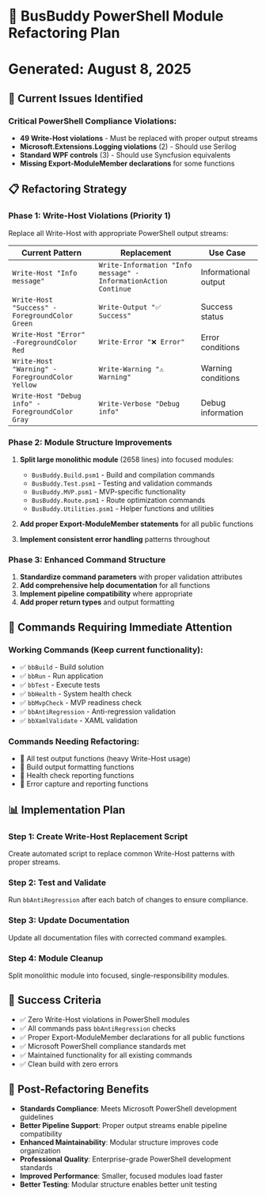 # 🚌 BusBuddy PowerShell Module Refactoring Plan

# Generated: August 8, 2025

## 🚨 Current Issues Identified

### Critical PowerShell Compliance Violations:

- **49 Write-Host violations** - Must be replaced with proper output streams
- **Microsoft.Extensions.Logging violations** (2) - Should use Serilog
- **Standard WPF controls** (3) - Should use Syncfusion equivalents
- **Missing Export-ModuleMember declarations** for some functions

## 📋 Refactoring Strategy

### Phase 1: Write-Host Violations (Priority 1)

Replace all Write-Host with appropriate PowerShell output streams:

| **Current Pattern**                             | **Replacement**                                                | **Use Case**         |
| ----------------------------------------------- | -------------------------------------------------------------- | -------------------- |
| `Write-Host "Info message"`                     | `Write-Information "Info message" -InformationAction Continue` | Informational output |
| `Write-Host "Success" -ForegroundColor Green`   | `Write-Output "✅ Success"`                                    | Success status       |
| `Write-Host "Error" -ForegroundColor Red`       | `Write-Error "❌ Error"`                                       | Error conditions     |
| `Write-Host "Warning" -ForegroundColor Yellow`  | `Write-Warning "⚠️ Warning"`                                   | Warning conditions   |
| `Write-Host "Debug info" -ForegroundColor Gray` | `Write-Verbose "Debug info"`                                   | Debug information    |

### Phase 2: Module Structure Improvements

1. **Split large monolithic module** (2658 lines) into focused modules:
   - `BusBuddy.Build.psm1` - Build and compilation commands
   - `BusBuddy.Test.psm1` - Testing and validation commands
   - `BusBuddy.MVP.psm1` - MVP-specific functionality
   - `BusBuddy.Route.psm1` - Route optimization commands
   - `BusBuddy.Utilities.psm1` - Helper functions and utilities

2. **Add proper Export-ModuleMember statements** for all public functions

3. **Implement consistent error handling** patterns throughout

### Phase 3: Enhanced Command Structure

1. **Standardize command parameters** with proper validation attributes
2. **Add comprehensive help documentation** for all functions
3. **Implement pipeline compatibility** where appropriate
4. **Add proper return types** and output formatting

## 🔧 Commands Requiring Immediate Attention

### Working Commands (Keep current functionality):

- ✅ `bbBuild` - Build solution
- ✅ `bbRun` - Run application
- ✅ `bbTest` - Execute tests
- ✅ `bbHealth` - System health check
- ✅ `bbMvpCheck` - MVP readiness check
- ✅ `bbAntiRegression` - Anti-regression validation
- ✅ `bbXamlValidate` - XAML validation

### Commands Needing Refactoring:

- 🔄 All test output functions (heavy Write-Host usage)
- 🔄 Build output formatting functions
- 🔄 Health check reporting functions
- 🔄 Error capture and reporting functions

## 📊 Implementation Plan

### Step 1: Create Write-Host Replacement Script

Create automated script to replace common Write-Host patterns with proper streams.

### Step 2: Test and Validate

Run `bbAntiRegression` after each batch of changes to ensure compliance.

### Step 3: Update Documentation

Update all documentation files with corrected command examples.

### Step 4: Module Cleanup

Split monolithic module into focused, single-responsibility modules.

## 🎯 Success Criteria

- ✅ Zero Write-Host violations in PowerShell modules
- ✅ All commands pass `bbAntiRegression` checks
- ✅ Proper Export-ModuleMember declarations for all public functions
- ✅ Microsoft PowerShell compliance standards met
- ✅ Maintained functionality for all existing commands
- ✅ Clean build with zero errors

## 🚀 Post-Refactoring Benefits

- **Standards Compliance**: Meets Microsoft PowerShell development guidelines
- **Better Pipeline Support**: Proper output streams enable pipeline compatibility
- **Enhanced Maintainability**: Modular structure improves code organization
- **Professional Quality**: Enterprise-grade PowerShell development standards
- **Improved Performance**: Smaller, focused modules load faster
- **Better Testing**: Modular structure enables better unit testing
